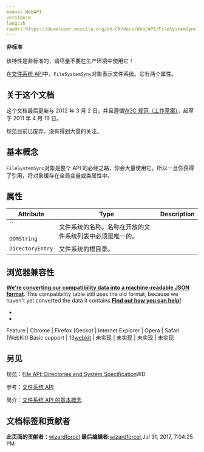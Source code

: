 ```yaml
---
manual:WebAPI
version:0
lang:zh
rawUrl:https://developer.mozilla.org/zh-CN/docs/Web/API/FileSystemSync
---
```






**非标准**<br></br>该特性是非标准的，请尽量不要在生产环境中使用它！





在[文件系统 API](%7197 "en/DOM/File_API/File_System_APIB")中，`FileSystemSync`对象表示文件系统。它有两个属性。


## 关于这个文档<a name="关于这个文档"></a>


这个文档最后更新与 2012 年 3 月 2 日，并且遵循[W3C 规范（工作草案）](%7199 "")，起草于 2011 年 4 月 19 日。



规范目前已废弃，没有得到大量的关注。


## 基本概念<a name="基本概念"></a>


`FileSystemSync`对象是整个 API 的必经之路，你会大量使用它。所以一旦你获得了引用，将对象缓存在全局变量或类属性中。


## 属性<a name="属性"></a>
Attribute | Type | Description 
 ---  |  ---  |  ---  | 
 | ``<br></br>`DOMString` | 文件系统的名称。名称在开放的文件系统列表中必须是唯一的。 
 | `DirectoryEntry` | 文件系统的根目录。 


## 浏览器兼容性<a name="Browser_Compatibility"></a>


**[We&#39;re converting our compatibility data into a machine-readable JSON format](%3344 "")**. This compatibility table still uses the old format, because we haven&#39;t yet converted the data it contains.**[Find out how you can help!](%3392 "")**


* 
* 
Feature | Chrome | Firefox (Gecko) | Internet Explorer | Opera | Safari (WebKit) 
Basic support | 13[webkit](%3568 "The name of this feature is prefixed with 'webkit' as this browser considers it experimental") | 未实现 | 未实现 | 未实现 | 未实现 




## 另见<a name="另见"></a>


规范：[File API: Directories and System Specification](%7239 "")WD



参考：[文件系统 API](%7197 "en/DOM/File_API/File_System_API")



简介：[文件系统 API 的基本概念](%7240 "en/DOM/File_APIs/Filesystem/Basic_Concepts_About_the_Filesystem_API")




## 文档标签和贡献者
**此页面的贡献者：**[wizardforcel](%10966 "")
**最后编辑者:**[wizardforcel](%10966 ""),<time>Jul 31, 2017, 7:04:25 PM</time>


